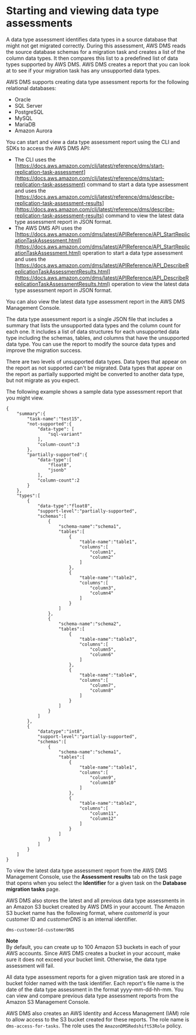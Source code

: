 # Starting and viewing data type assessments<a name="CHAP_Tasks.AssessmentReport2"></a>

A data type assessment identifies data types in a source database that might not get migrated correctly\. During this assessment, AWS DMS reads the source database schemas for a migration task and creates a list of the column data types\. It then compares this list to a predefined list of data types supported by AWS DMS\. AWS DMS creates a report that you can look at to see if your migration task has any unsupported data types\.

AWS DMS supports creating data type assessment reports for the following relational databases:
+ Oracle
+ SQL Server 
+ PostgreSQL
+ MySQL
+ MariaDB
+ Amazon Aurora

You can start and view a data type assessment report using the CLI and SDKs to access the AWS DMS API:
+ The CLI uses the [https://docs.aws.amazon.com/cli/latest/reference/dms/start-replication-task-assessment](https://docs.aws.amazon.com/cli/latest/reference/dms/start-replication-task-assessment) command to start a data type assessment and uses the [https://docs.aws.amazon.com/cli/latest/reference/dms/describe-replication-task-assessment-results](https://docs.aws.amazon.com/cli/latest/reference/dms/describe-replication-task-assessment-results) command to view the latest data type assessment report in JSON format\.
+ The AWS DMS API uses the [https://docs.aws.amazon.com/dms/latest/APIReference/API_StartReplicationTaskAssessment.html](https://docs.aws.amazon.com/dms/latest/APIReference/API_StartReplicationTaskAssessment.html) operation to start a data type assessment and uses the [https://docs.aws.amazon.com/dms/latest/APIReference/API_DescribeReplicationTaskAssessmentResults.html](https://docs.aws.amazon.com/dms/latest/APIReference/API_DescribeReplicationTaskAssessmentResults.html) operation to view the latest data type assessment report in JSON format\.

You can also view the latest data type assessment report in the AWS DMS Management Console\.

The data type assessment report is a single JSON file that includes a summary that lists the unsupported data types and the column count for each one\. It includes a list of data structures for each unsupported data type including the schemas, tables, and columns that have the unsupported data type\. You can use the report to modify the source data types and improve the migration success\.

There are two levels of unsupported data types\. Data types that appear on the report as not supported can't be migrated\. Data types that appear on the report as partially supported might be converted to another data type, but not migrate as you expect\.

The following example shows a sample data type assessment report that you might view\.

```
{
    "summary":{
        "task-name":"test15",
        "not-supported":{
            "data-type": [
                "sql-variant"
            ],
            "column-count":3
        },
        "partially-supported":{
            "data-type":[
                "float8",
                "jsonb"
            ],
            "column-count":2
        }
    },
    "types":[  
        {  
            "data-type":"float8",
            "support-level":"partially-supported",
            "schemas":[  
                {      
                    "schema-name":"schema1",
                    "tables":[  
                        {  
                            "table-name":"table1",
                            "columns":[  
                                "column1",
                                "column2"
                            ]
                        },
                        {  
                            "table-name":"table2",
                            "columns":[  
                                "column3",
                                "column4"
                            ]
                        }
                    ]
                },
                {  
                    "schema-name":"schema2",
                    "tables":[  
                        {  
                            "table-name":"table3",
                            "columns":[  
                                "column5",
                                "column6"
                            ]
                        },
                        {  
                            "table-name":"table4",
                            "columns":[  
                                "column7",
                                "column8"
                            ]
                        }
                    ]
                }
            ]
        },
        {  
            "datatype":"int8",
            "support-level":"partially-supported",
            "schemas":[  
                {  
                    "schema-name":"schema1",
                    "tables":[  
                        {  
                            "table-name":"table1",
                            "columns":[  
                                "column9",
                                "column10"
                            ]
                        },
                        {  
                            "table-name":"table2",
                            "columns":[  
                                "column11",
                                "column12"
                            ]
                        }
                    ]
                }
            ]
        }
    ]
}
```

To view the latest data type assessment report from the AWS DMS Management Console, use the **Assessment results** tab on the task page that opens when you select the **Identifier** for a given task on the **Database migration tasks** page\. 

AWS DMS also stores the latest and all previous data type assessments in an Amazon S3 bucket created by AWS DMS in your account\. The Amazon S3 bucket name has the following format, where *customerId* is your customer ID and *customerDNS* is an internal identifier\.

```
dms-customerId-customerDNS
```

**Note**  
By default, you can create up to 100 Amazon S3 buckets in each of your AWS accounts\. Since AWS DMS creates a bucket in your account, make sure it does not exceed your bucket limit\. Otherwise, the data type assessment will fail\.

All data type assessment reports for a given migration task are stored in a bucket folder named with the task identifier\. Each report's file name is the date of the data type assessment in the format yyyy\-mm\-dd\-hh\-mm\. You can view and compare previous data type assessment reports from the Amazon S3 Management Console\.

AWS DMS also creates an AWS Identity and Access Management \(IAM\) role to allow access to the S3 bucket created for these reports\. The role name is `dms-access-for-tasks`\. The role uses the `AmazonDMSRedshiftS3Role` policy\.